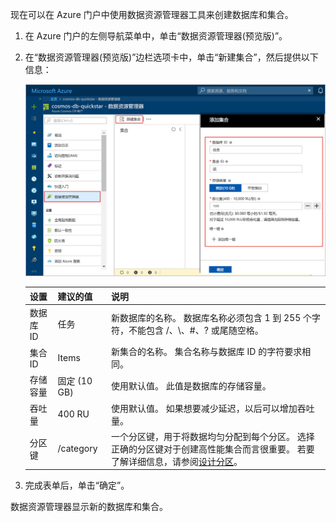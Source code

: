 现在可以在 Azure 门户中使用数据资源管理器工具来创建数据库和集合。 

1. 在 Azure 门户的左侧导航菜单中，单击“数据资源管理器(预览版)”。 

2. 在“数据资源管理器(预览版)”边栏选项卡中，单击“新建集合”，然后提供以下信息：

    ![Azure 门户“数据资源管理器”边栏选项卡](./media/cosmos-db-create-collection/azure-cosmosdb-data-explorer.png)

    设置|建议的值|说明
    ---|---|---
    数据库 ID|任务|新数据库的名称。 数据库名称必须包含 1 到 255 个字符，不能包含 /、\\、#、? 或尾随空格。
    集合 ID|Items|新集合的名称。 集合名称与数据库 ID 的字符要求相同。
    存储容量| 固定 (10 GB)|使用默认值。 此值是数据库的存储容量。
    吞吐量|400 RU|使用默认值。 如果想要减少延迟，以后可以增加吞吐量。
    分区键|/category|一个分区键，用于将数据均匀分配到每个分区。 选择正确的分区键对于创建高性能集合而言很重要。 若要了解详细信息，请参阅[设计分区](../articles/cosmos-db/partition-data.md#designing-for-partitioning)。    
    
3. 完成表单后，单击“确定”。

数据资源管理器显示新的数据库和集合。
<!--Update_Description: wording update-->
<!--ms.date: 09/18/2017-->